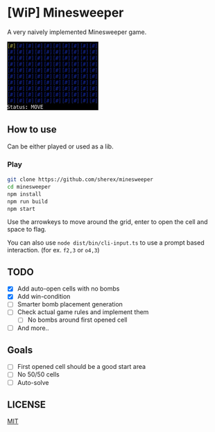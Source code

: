 # [WiP] Minesweeper
A very naively implemented Minesweeper game.

![./assets/minesweeper.gif](./assets/minesweeper.gif)
## How to use
Can be either played or used as a lib.
### Play
```sh
git clone https://github.com/sherex/minesweeper
cd minesweeper
npm install
npm run build
npm start
```
Use the arrowkeys to move around the grid, enter to open the cell and space to flag.

You can also use `node dist/bin/cli-input.ts` to use a prompt based interaction. (for ex. `f2,3` or `o4,3`)

## TODO
- [X] Add auto-open cells with no bombs
- [X] Add win-condition
- [ ] Smarter bomb placement generation
- [ ] Check actual game rules and implement them
  - [ ] No bombs around first opened cell
- [ ] And more..

## Goals
- [ ] First opened cell should be a good start area
- [ ] No 50/50 cells
- [ ] Auto-solve

## LICENSE
[MIT](LICENSE)